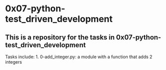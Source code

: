 0x07-python-test_driven_development
===================================

This is a repository for the tasks in 0x07-python-test_driven_development
-------------------------------------------------------------------------

Tasks include:
	1. 0-add_integer.py:
		a module with a function that adds 2 integers


